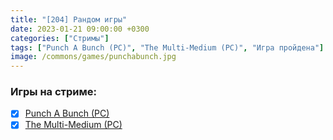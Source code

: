 ```yaml
---
title: "[204] Рандом игры"
date: 2023-01-21 09:00:00 +0300
categories: ["Стримы"]
tags: ["Punch A Bunch (PC)", "The Multi-Medium (PC)", "Игра пройдена"]
image: /commons/games/punchabunch.jpg
---
```


### Игры на стриме:
+ [x] [Punch A Bunch (PC)](/tags/punch-a-bunch-pc)
+ [x] [The Multi-Medium (PC)](/tags/the-multi-medium-pc)
